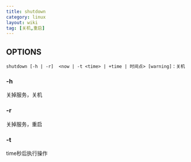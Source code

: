 ```yaml
---
title: shutdown
category: linux
layout: wiki
tag: [关机,重启] 
---
```


## OPTIONS

~~~ 
shutdown [-h | -r]  <now | -t <time> | +time | 时间点> [warning]：关机
~~~

### -h

关掉服务，关机

### -r

关掉服务，重启

### -t <time>

time秒后执行操作
